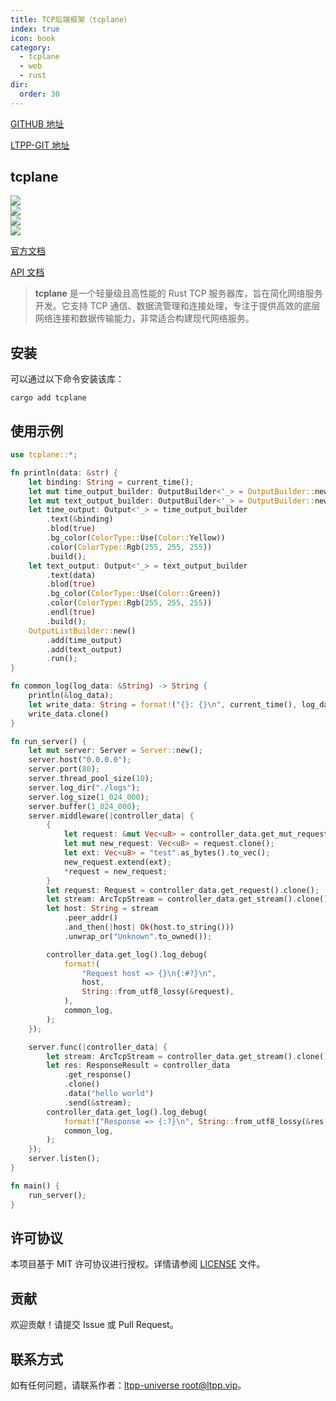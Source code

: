 ```yaml
---
title: TCP后端框架（tcplane）
index: true
icon: book
category:
  - tcplane
  - web
  - rust
dir:
  order: 30
---
```


[GITHUB 地址](https://github.com/ltpp-universe/tcplane)

[LTPP-GIT 地址](https://git.ltpp.vip/root/tcplane)

<Share colorful />
<Catalog />

## tcplane

[![](https://img.shields.io/crates/v/tcplane.svg)](https://crates.io/crates/tcplane)<br>
[![](https://docs.rs/tcplane/badge.svg)](https://docs.rs/tcplane)<br>
[![](https://img.shields.io/crates/l/tcplane.svg)](./LICENSE)<br>
[![](https://github.com/ltpp-universe/tcplane/workflows/Rust/badge.svg)](https://github.com/ltpp-universe/tcplane/actions?query=workflow:Rust)

[官方文档](https://docs.ltpp.vip/tcplane/)

[API 文档](https://docs.rs/tcplane/latest/tcplane/)

> **tcplane** 是一个轻量级且高性能的 Rust TCP 服务器库，旨在简化网络服务开发。它支持 TCP 通信、数据流管理和连接处理，专注于提供高效的底层网络连接和数据传输能力，非常适合构建现代网络服务。

## 安装

可以通过以下命令安装该库：

```shell
cargo add tcplane
```

## 使用示例

```rust
use tcplane::*;

fn println(data: &str) {
    let binding: String = current_time();
    let mut time_output_builder: OutputBuilder<'_> = OutputBuilder::new();
    let mut text_output_builder: OutputBuilder<'_> = OutputBuilder::new();
    let time_output: Output<'_> = time_output_builder
        .text(&binding)
        .blod(true)
        .bg_color(ColorType::Use(Color::Yellow))
        .color(ColorType::Rgb(255, 255, 255))
        .build();
    let text_output: Output<'_> = text_output_builder
        .text(data)
        .blod(true)
        .bg_color(ColorType::Use(Color::Green))
        .color(ColorType::Rgb(255, 255, 255))
        .endl(true)
        .build();
    OutputListBuilder::new()
        .add(time_output)
        .add(text_output)
        .run();
}

fn common_log(log_data: &String) -> String {
    println(&log_data);
    let write_data: String = format!("{}: {}\n", current_time(), log_data);
    write_data.clone()
}

fn run_server() {
    let mut server: Server = Server::new();
    server.host("0.0.0.0");
    server.port(80);
    server.thread_pool_size(10);
    server.log_dir("./logs");
    server.log_size(1_024_000);
    server.buffer(1_024_000);
    server.middleware(|controller_data| {
        {
            let request: &mut Vec<u8> = controller_data.get_mut_request();
            let mut new_request: Vec<u8> = request.clone();
            let ext: Vec<u8> = "test".as_bytes().to_vec();
            new_request.extend(ext);
            *request = new_request;
        }
        let request: Request = controller_data.get_request().clone();
        let stream: ArcTcpStream = controller_data.get_stream().clone().unwrap();
        let host: String = stream
            .peer_addr()
            .and_then(|host| Ok(host.to_string()))
            .unwrap_or("Unknown".to_owned());

        controller_data.get_log().log_debug(
            format!(
                "Request host => {}\n{:#?}\n",
                host,
                String::from_utf8_lossy(&request),
            ),
            common_log,
        );
    });

    server.func(|controller_data| {
        let stream: ArcTcpStream = controller_data.get_stream().clone().unwrap();
        let res: ResponseResult = controller_data
            .get_response()
            .clone()
            .data("hello world")
            .send(&stream);
        controller_data.get_log().log_debug(
            format!("Response => {:?}\n", String::from_utf8_lossy(&res.unwrap())),
            common_log,
        );
    });
    server.listen();
}

fn main() {
    run_server();
}
```

## 许可协议

本项目基于 MIT 许可协议进行授权。详情请参阅 [LICENSE](LICENSE) 文件。

## 贡献

欢迎贡献！请提交 Issue 或 Pull Request。

## 联系方式

如有任何问题，请联系作者：[ltpp-universe <root@ltpp.vip>](mailto:root@ltpp.vip)。
